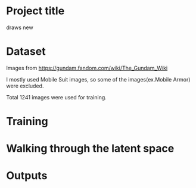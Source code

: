 # Project title
draws new 

# Dataset
Images from https://gundam.fandom.com/wiki/The_Gundam_Wiki

I mostly used Mobile Suit images, so some of the images(ex.Mobile Armor) were excluded. 

Total 1241 images were used for training.

# Training

# Walking through the latent space


# Outputs



